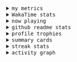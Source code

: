 <details>
  <summary>
    <samp>my metrics</samp>
  </summary>
  <br>

  ![🐳](https://github.com/kkhys/kkhys/blob/main/github-metrics.svg)
</details>

<details>
  <summary>
    <samp>WakaTime stats</samp>
  </summary>
  <br>

<!--START_SECTION:waka-->
![Code Time](http://img.shields.io/badge/Code%20Time-7%2C654%20hrs%2034%20mins-blue)

**🐱 My GitHub Data** 

> 📦 6.0 MB Used in GitHub's Storage 
 > 
> 🏆 2,768 Contributions in the Year 2025
 > 
> 💼 Opted to Hire
 > 
> 📜 19 Public Repositories 
 > 
> 🔑 26 Private Repositories 
 > 
**I'm an Early 🐤** 

```text
🌞 Morning                9642 commits        ███████░░░░░░░░░░░░░░░░░░   26.49 % 
🌆 Daytime                9879 commits        ███████░░░░░░░░░░░░░░░░░░   27.14 % 
🌃 Evening                14447 commits       ██████████░░░░░░░░░░░░░░░   39.69 % 
🌙 Night                  2429 commits        ██░░░░░░░░░░░░░░░░░░░░░░░   06.67 % 
```
📅 **I'm Most Productive on Sunday** 

```text
Monday                   4754 commits        ███░░░░░░░░░░░░░░░░░░░░░░   13.06 % 
Tuesday                  5330 commits        ████░░░░░░░░░░░░░░░░░░░░░   14.64 % 
Wednesday                5222 commits        ████░░░░░░░░░░░░░░░░░░░░░   14.35 % 
Thursday                 5280 commits        ████░░░░░░░░░░░░░░░░░░░░░   14.51 % 
Friday                   5161 commits        ████░░░░░░░░░░░░░░░░░░░░░   14.18 % 
Saturday                 4720 commits        ███░░░░░░░░░░░░░░░░░░░░░░   12.97 % 
Sunday                   5930 commits        ████░░░░░░░░░░░░░░░░░░░░░   16.29 % 
```


📊 **This Week I Spent My Time On** 

```text
🕑︎ Time Zone: Asia/Tokyo

💬 Programming Languages: 
Other                    31 hrs 45 mins      ███████████████░░░░░░░░░░   58.29 % 
TypeScript               13 hrs 22 mins      ██████░░░░░░░░░░░░░░░░░░░   24.56 % 
Markdown                 5 hrs 42 mins       ███░░░░░░░░░░░░░░░░░░░░░░   10.47 % 
Astro                    59 mins             ░░░░░░░░░░░░░░░░░░░░░░░░░   01.83 % 
JSON                     33 mins             ░░░░░░░░░░░░░░░░░░░░░░░░░   01.04 % 

🔥 Editors: 
Chrome                   39 hrs 53 mins      ██████████████████░░░░░░░   73.22 % 
WebStorm                 14 hrs 35 mins      ███████░░░░░░░░░░░░░░░░░░   26.78 % 

💻 Operating System: 
Mac                      54 hrs 28 mins      █████████████████████████   100.00 % 
```


 Last Updated on 2025/10/07 18:55:54 UTC
<!--END_SECTION:waka-->
</details>

<details>
  <summary>
    <samp>now playing</samp>
  </summary>
  <br>

  [![🐟](https://spotify-github-profile.kittinanx.com/api/view?uid=31bo5yuxjgmecenqavrcmndnpt2m&cover_image=true&theme=default&show_offline=true&background_color=121212&interchange=false&bar_color_cover=false&bar_color=58c454)](https://github.com/kittinan/spotify-github-profile)
</details>

<details>
  <summary>
    <samp>github readme stats</samp>
  </summary>
  <br>

  <div> 
    <img alt="🐠" src="https://github-readme-stats.vercel.app/api?username=kkhys&count_private=true&show_icons=true&theme=dark&include_all_commits=true" />
    <img alt="🐟" src="https://github-readme-stats.vercel.app/api/top-langs/?username=kkhys&layout=compact&theme=dark&langs_count=10&hide=HTML,CSS,SCSS" />
  </div>
</details>

<details>
  <summary>
    <samp>profile trophies</samp>
  </summary>
  <br>

  [![🐬](https://github-profile-trophy.vercel.app/?username=kkhys&rank=SECRET,SSS,SS,S,AAA,AA,A&theme=darkhub&row=1&margin-w=10&no-bg=true)](https://github.com/ryo-ma/github-profile-trophy)
</details>

<details>
  <summary>
    <samp>summary cards</samp>
  </summary>
  <br>

  [![🐋](https://github-profile-summary-cards.vercel.app/api/cards/profile-details?username=kkhys&theme=github_dark)](https://github.com/vn7n24fzkq/github-profile-summary-cards)
  [![🦑](https://github-profile-summary-cards.vercel.app/api/cards/repos-per-language?username=kkhys&theme=github_dark)](https://github.com/vn7n24fzkq/github-profile-summary-cards)
  [![🦭](https://github-profile-summary-cards.vercel.app/api/cards/most-commit-language?username=kkhys&theme=github_dark)](https://github.com/vn7n24fzkq/github-profile-summary-cards)
  [![🦀](https://github-profile-summary-cards.vercel.app/api/cards/stats?username=kkhys&theme=github_dark)](https://github.com/vn7n24fzkq/github-profile-summary-cards)
  [![🦈](https://github-profile-summary-cards.vercel.app/api/cards/productive-time?username=kkhys&theme=github_dark)](https://github.com/vn7n24fzkq/github-profile-summary-cards)
</details>

<details>
  <summary>
    <samp>streak stats</samp>
  </summary>
  <br>

  [![🐠](https://github-readme-streak-stats.herokuapp.com?user=kkhys&theme=dark)](https://github.com/DenverCoder1/github-readme-streak-stats)
</details>

<details>
  <summary>
    <samp>activity graph</samp>
  </summary>
  <br>

  [![🐡](https://github-readme-activity-graph.vercel.app/graph?username=kkhys&theme=xcode)](https://github.com/ashutosh00710/github-readme-activity-graph)
</details>
